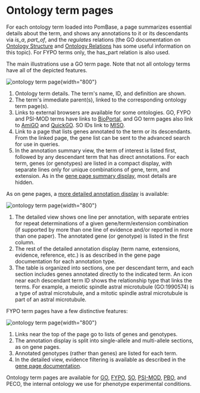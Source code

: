 # Ontology term pages

For each ontology term loaded into PomBase, a page summarizes
essential details about the term, and shows any annotations to it or
its descendants via *is\_a*, *part\_of*, and the *regulates* relations
(the GO documentation on [Ontology
Structure](http://geneontology.org/page/ontology-structure) and
[Ontology Relations](http://geneontology.org/page/ontology-relations)
has some useful information on this topic). For FYPO terms only, the
has_part relation is also used.

The main illustrations use a GO term page. Note that not all ontology
terms have all of the depicted features.

![ontology term page](assets/ontology_term_page_summary.png){width="800"}

1.  Ontology term details. The term's name, ID, and definition are shown.
2.  The term's immediate parent(s), linked to the corresponding
    ontology term page(s).
3.  Links to external browsers are available for some ontologies. GO,
    FYPO and PSI-MOD terms have links to
    [BioPortal](http://bioportal.bioontology.org/), and GO term pages
    also link to [AmiGO](http://amigo.geneontology.org/amigo) and
    [QuickGO](http://www.ebi.ac.uk/QuickGO/). SO IDs link to
    [MISO](http://sequenceontology.org/browser/obob.cgi).
4.  Link to a page that lists genes annotated to the term or its
    descendants. From the linked page, the gene list can be sent to
    the advanced search for use in queries.
5.  In the annotation summary view, the term of interest is listed
    first, followed by any descendant term that has direct
    annotations. For each term, genes (or genotypes) are listed in a
    compact display, with separate lines only for unique combinations
    of gene, term, and extension. As in the [gene page summary
    display](/documentation/index#DocsGenePage), most details are
    hidden.

As on gene pages, a [more detailed annotation
display](documentation/index#DocsGenePage) is available:

![ontology term page](assets/ontology_term_page_detail.png){width="800"}

1.  The detailed view shows one line per annotation, with separate
    entries for repeat determinations of a given gene/term/extension
    combination (if supported by more than one line of evidence and/or
    reported in more than one paper). The annotated gene (or genotype)
    is listed in the first column.
2.  The rest of the detailed annotation display (term name,
    extensions, evidence, reference, etc.) is as described in the gene
    page documentation for each annotation type.
3.  The table is organized into sections, one per descendant term, and
    each section includes genes annotated directly to the indicated
    term. An icon near each descendant term ID shows the relationship
    type that links the terms. For example, a meiotic spindle astral
    microtubule (GO:1990574) is a type of astral microtubule, and a
    mitotic spindle astral microtubule is part of an astral
    microtubule.

FYPO term pages have a few distinctive features:

![ontology term page](assets/ontology_term_page_fypo.png){width="800"}

1.  Links near the top of the page go to lists of genes and genotypes.
2.  The annotation display is split into single-allele and
    multi-allele sections, as on gene pages.
3.  Annotated genotypes (rather than genes) are listed for each term.
4.  In the detailed view, evidence filtering is available as described
    in the [gene page
    documentation](documentation/gene-page-phenotypes).

Ontology term pages are available for [GO](http://geneontology.org/),
[FYPO](/browse-curation/fission-yeast-phenotype-ontology),
[SO](http://sequenceontology.org/),
[PSI-MOD](http://www.psidev.info/MOD),
[PBO](/faqs/what-pbo-option-advanced-search), and PECO, the internal
ontology we use for phenotype experimental conditions.
